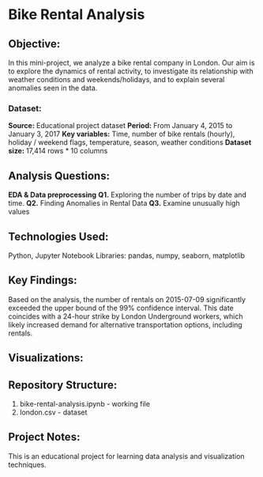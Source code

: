 # Bike Rental Analysis

## Objective:
In this mini-project, we analyze a bike rental company in London.
Our aim is to explore the dynamics of rental activity, to investigate its relationship with weather conditions and weekends/holidays, and to explain several anomalies seen in the data.

### Dataset:
**Source:** Educational project dataset
**Period:** From January 4, 2015 to January 3, 2017
**Key variables:** Time, number of bike rentals (hourly), holiday / weekend flags, temperature, season, weather conditions
**Dataset size:** 17,414 rows * 10 columns

## Analysis Questions:
**EDA & Data preprocessing**
**Q1.** Exploring the number of trips by date and time.
**Q2.** Finding Anomalies in Rental Data
**Q3.** Examine unusually high values

## Technologies Used:
Python, Jupyter Notebook
Libraries: pandas, numpy, seaborn, matplotlib

## Key Findings:
Based on the analysis, the number of rentals on 2015-07-09 significantly exceeded the upper bound of the 99% confidence interval.
This date coincides with a 24-hour strike by London Underground workers, which likely increased demand for alternative transportation options, including rentals.

## Visualizations:

## Repository Structure:
1. bike-rental-analysis.ipynb - working file
2. london.csv - dataset

## Project Notes:
This is an educational project for learning data analysis and visualization techniques.
